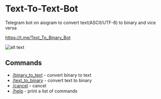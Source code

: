 # Text-To-Text-Bot
Telegram bot on aiogram to convert text(ASCII/UTF-8) to binary and vice versa

https://t.me/Text_To_Binary_Bot

![alt text](https://i.imgur.com/hDbDCI1.png)

## Commands
- [/binary_to_text](https://github.com/coder8jedi/ReminderBot#binary-to-text) - convert binary to text
- [/text_to_binary](https://github.com/coder8jedi/ReminderBot#text-to-binary) - convert text to binary
- [/cancel](https://github.com/coder8jedi/ReminderBot#cancel) - cancel
- [/help](https://github.com/coder8jedi/ReminderBot#start--help) - print a list of commands
